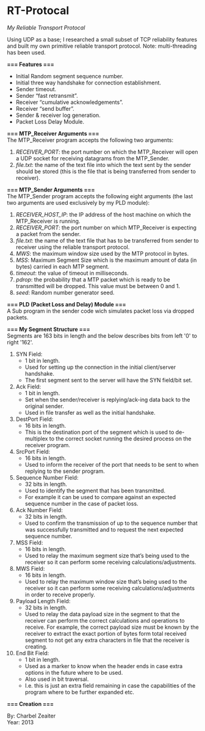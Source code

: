 RT-Protocal
===========

*My Reliable Transport Protocal*

Using UDP as a base; I researched a small subset of TCP reliability features and built
my own primitive reliable transport protocol. Note: multi-threading has been used.  

**=== Features ===**  

- Initial Random segment sequence number.
- Initial three way handshake for connection establishment.
- Sender timeout.
- Sender “fast retransmit”.
- Receiver “cumulative acknowledgements”.
- Receiver “send buffer”.
- Sender & receiver log generation.
- Packet Loss Delay Module.

**=== MTP_Receiver Arguments ===**  
The MTP_Receiver program accepts the following two arguments:

1. *RECEIVER_PORT*: the port number on which the MTP_Receiver will open a UDP socket
for receiving datagrams from the MTP_Sender.
2. *file.txt*: the name of the text file into which the text sent by the sender should be stored (this
is the file that is being transferred from sender to receiver).

**=== MTP_Sender Arguments ===**  
The MTP_Sender program accepts the following eight arguments (the last two arguments are used exclusively by my PLD module):  

1. *RECEIVER_HOST_IP*: the IP address of the host machine on which the MTP_Receiver is
running.
2. *RECEIVER_PORT*: the port number on which MTP_Receiver is expecting a packet from the
sender.
3. *file.txt*: the name of the text file that has to be transferred from sender to receiver using the
reliable transport protocol.
4. *MWS*: the maximum window size used by the MTP protocol in bytes.
5. *MSS*: Maximum Segment Size which is the maximum amount of data (in bytes) carried in
each MTP segment.
6. *timeout*: the value of timeout in milliseconds.
7. *pdrop*: the probability that a MTP packet which is ready to be transmitted will be dropped.
This value must be between 0 and 1.
8. *seed*: Random number generator seed.

**=== PLD (Packet Loss and Delay) Module ===**  
A Sub program in the sender code wich simulates packet loss via dropped packets.

**=== My Segment Structure ===**  
Segments are 163 bits in length and the below describes bits from left '0' to right '162'.

1. SYN Field:
    - 1 bit in length.
    - Used for setting up the connection in the initial client/server handshake.
    - The first segment sent to the server will have the SYN field/bit set.
2. Ack Field:
    - 1 bit in length.
    - Set when the sender/receiver is replying/ack-ing data back to the original sender.
    - Used in file transfer as well as the initial handshake.
3. DestPort Field:
    - 16 bits in length.
    - This is the destination port of the segment which is used to de-multiplex to the correct socket running the desired process on the receiver program.
4. SrcPort Field:
    - 16 bits in length.
    - Used to inform the receiver of the port that needs to be sent to when replying to the sender program.
5. Sequence Number Field:
    - 32 bits in length.
    - Used to identify the segment that has been transmitted.
    - For example it can be used to compare against an expected sequence number in the case of packet loss.
6. Ack Number Field:
    - 32 bits in length.
    - Used to confirm the transmission of up to the sequence number that was successfully transmitted and to request the next expected sequence number.
7. MSS Field:
    - 16 bits in length.
    - Used to relay the maximum segment size that’s being used to the receiver so it can perform some receiving calculations/adjustments.
8. MWS Field:
    - 16 bits in length.
    - Used to relay the maximum window size that’s being used to the receiver so it can perform some receiving calculations/adjustments in order to receive properly.
9. Payload Length Field:
    - 32 bits in length.
    - Used to relay the data payload size in the segment to that the receiver can perform the correct calculations and operations to receive. For example, the correct payload size must be known by the receiver to extract the exact portion of bytes form total received segment to not get any extra characters in file that the receiver is creating.
10. End Bit Field:
    - 1 bit in length.
    - Used as a marker to know when the header ends in case extra options in the future where to be used.
    - Also used in bit traversal.
    - I.e. this is just an extra field remaining in case the capabilities of the program where to be further expanded etc.


**=== Creation ===**  

By: Charbel Zeaiter  
Year: 2013  
